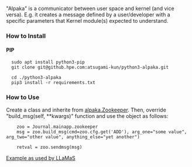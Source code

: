 "Alpaka" is a communicator between user space and kernel (and vice versa). E.g. it creates a message defined by a user/developer with a specific parameters that Kernel module(s) expected to understand.

### How to Install

#### PIP

```
  sudo apt install python3-pip
  git clone git@github.hpe.com:atsugami-kun/python3-alpaka.git

  cd ./python3-alpaka
  pip3 install -r requirements.txt
```


### How to Use

Create a class and inherite from [alpaka.Zookeeper](https://github.hpe.com/atsugami-kun/python3-alpaka/blob/master/alpaka/zookeeper.py). Then, override "build_msg(self, \*\*kwargs)" function and use the object as follows:

```
    zoo = Journal.mainapp.zookeeper
    msg = zoo.build_msg(cmd=zoo.cfg.get('ADD'), arg_one="some value", arg_two="other value", anything_else="yet another")
    
    retval = zoo.sendmsg(msg)
```

[Example as used by LLaMaS](https://github.hpe.com/atsugami-kun/llamas/blob/master/llamas/blueprints/device/blueprint.py)
